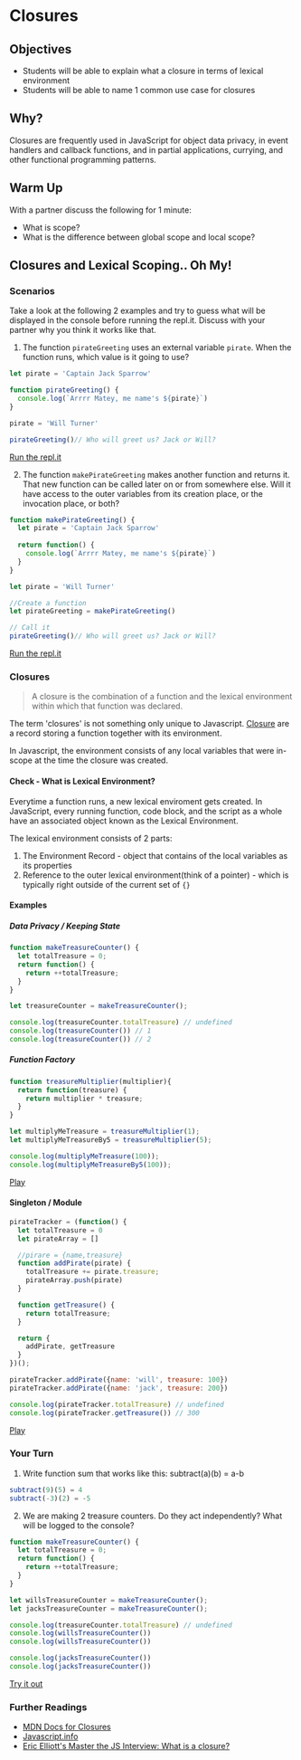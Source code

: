 # Closures

## Objectives
* Students will be able to explain what a closure in terms of lexical environment
* Students will be able to name 1 common use case for closures

## Why?
Closures are frequently used in JavaScript for object data privacy, in event handlers and callback functions, and in partial applications, currying, and other functional programming patterns.

## Warm Up
With a partner discuss the following for 1 minute:
* What is scope?
* What is the difference between global scope and local scope?

## Closures and Lexical Scoping.. Oh My!

### Scenarios
Take a look at the following 2 examples and try to guess what will be displayed in the console before running the repl.it. Discuss with your partner why you think it works like that.

1. The function `pirateGreeting` uses an external variable `pirate`. When the function runs, which value is it going to use?
```javascript
let pirate = 'Captain Jack Sparrow'

function pirateGreeting() {
  console.log(`Arrrr Matey, me name's ${pirate}`)
}

pirate = 'Will Turner'

pirateGreeting()// Who will greet us? Jack or Will?
```
[Run the repl.it](https://repl.it/@kasperweb/PirateGreeting)

2. The function `makePirateGreeting` makes another function and returns it. That new function can be called later on or from somewhere else. Will it have access to the outer variables from its creation place, or the invocation place, or both?

```javascript
function makePirateGreeting() {
  let pirate = 'Captain Jack Sparrow'
  
  return function() {
    console.log(`Arrrr Matey, me name's ${pirate}`)
  }
}

let pirate = 'Will Turner'

//Create a function
let pirateGreeting = makePirateGreeting()

// Call it
pirateGreeting()// Who will greet us? Jack or Will?
```

[Run the repl.it](https://repl.it/@kasperweb/PirateClosure)

### Closures

> A closure is the combination of a function and the lexical environment within which that function was declared. 

The term 'closures' is not something only unique to Javascript. [Closure](https://en.wikipedia.org/wiki/Closure_(computer_programming)) are a record storing a function together with its environment.

In Javascript, the environment consists of any local variables that were in-scope at the time the closure was created.

#### Check - What is Lexical Environment?

Everytime a function runs, a new lexical enviroment gets created. In JavaScript, every running function, code block, and the script as a whole have an associated object known as the Lexical Environment.

The lexical environment consists of 2 parts:
1. The Environment Record - object that contains of the local variables as its properties
2. Reference to the outer lexical environment(think of a pointer) - which is typically right outside of the current set of `{}`

#### Examples

##### Data Privacy / Keeping State

```javascript
function makeTreasureCounter() {
  let totalTreasure = 0;
  return function() {
    return ++totalTreasure;
  }
}

let treasureCounter = makeTreasureCounter();

console.log(treasureCounter.totalTreasure) // undefined
console.log(treasureCounter()) // 1
console.log(treasureCounter()) // 2
```

##### Function Factory

```javascript
function treasureMultiplier(multiplier){
  return function(treasure) {
    return multiplier * treasure;
  }
}

let multiplyMeTreasure = treasureMultiplier(1);
let multiplyMeTreasureBy5 = treasureMultiplier(5);

console.log(multiplyMeTreasure(100));
console.log(multiplyMeTreasureBy5(100));
```
[Play](https://repl.it/@kasperweb/FunctionFactory)

#### Singleton / Module

```javascript
pirateTracker = (function() {
  let totalTreasure = 0
  let pirateArray = []

  //pirare = {name,treasure}
  function addPirate(pirate) { 
    totalTreasure += pirate.treasure;
    pirateArray.push(pirate)
  }

  function getTreasure() {
    return totalTreasure;
  }

  return {
    addPirate, getTreasure
  }
})();

pirateTracker.addPirate({name: 'will', treasure: 100})
pirateTracker.addPirate({name: 'jack', treasure: 200})

console.log(pirateTracker.totalTreasure) // undefined
console.log(pirateTracker.getTreasure()) // 300
```
[Play](https://repl.it/@kasperweb/SingletonPirateTracker)

### Your Turn

1. Write function sum that works like this: subtract(a)(b) = a-b

```javascript
subtract(9)(5) = 4
subtract(-3)(2) = -5
```

2.  We are making 2 treasure counters. Do they act independently? What will be logged to the console? 
```javascript
function makeTreasureCounter() {
  let totalTreasure = 0;
  return function() {
    return ++totalTreasure;
  }
}

let willsTreasureCounter = makeTreasureCounter();
let jacksTreasureCounter = makeTreasureCounter();

console.log(treasureCounter.totalTreasure) // undefined
console.log(willsTreasureCounter())
console.log(willsTreasureCounter())

console.log(jacksTreasureCounter())
console.log(jacksTreasureCounter())
```
[Try it out](https://repl.it/@kasperweb/MultipleTreasureCounters)

### Further Readings

* [MDN Docs for Closures](https://developer.mozilla.org/en-US/docs/Web/JavaScript/Closures)
* [Javascript.info](https://javascript.info/closure)
* [Eric Elliott's Master the JS Interview: What is a closure?](https://medium.com/javascript-scene/master-the-javascript-interview-what-is-a-closure-b2f0d2152b36)

